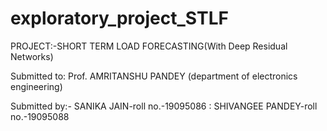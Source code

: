 # exploratory_project_STLF
PROJECT:-SHORT TERM LOAD FORECASTING(With Deep Residual Networks)

Submitted to: Prof. AMRITANSHU PANDEY (department of electronics engineering)

Submitted by:- SANIKA JAIN-roll no.-19095086 : SHIVANGEE PANDEY-roll no.-19095088
